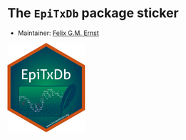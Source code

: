 # The `EpiTxDb` package sticker

* Maintainer: [Felix G.M. Ernst](https://github.com/FelixErnst/)

<img src="./EpiTxDb.png" height="200">
